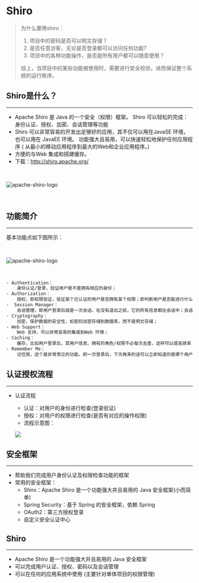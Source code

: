 # **Shiro**

> 为什么要⽤shiro：
> 1. 项⽬中的密码是否可以明⽂存储？
> 2. 是否任意访客，⽆论是否登录都可以访问任何功能?
> 3. 项⽬中的各种功能操作，是否是所有⽤户都可以随意使⽤？
> 
> 综上，当项⽬中的某些功能被使⽤时，需要进⾏安全校验，进⽽保证整个系统的运⾏秩序。

## **Shiro是什么？**
---

- Apache Shiro 是 Java 的⼀个安全（权限）框架。
  Shiro 可以轻松的完成：身份认证、授权、加密、会话管理等功能
- Shiro 可以⾮常容易的开发出⾜够好的应⽤，其不仅可以⽤在JavaSE 环境，也可以⽤在 JavaEE 环境。
  功能强⼤且易⽤，可以快速轻松地保护任何应⽤程序 ( 从最⼩的移动应⽤程序到最⼤的Web和企业应⽤程序。)
- ⽅便的与Web 集成和搭建缓存。
- 下载：http://shiro.apache.org/
<br />

![apache-shiro-logo](/docs/assets/apache-shiro/apache-shiro-logo.png)

<br />

## **功能简介**
---

基本功能点如下图所示：

<br />

![apache-shiro-logo](/docs/assets/apache-shiro/yky_20200522092437.jpeg)

<br />

``` bat
- Authentication：
    身份认证/登录，验证⽤户是不是拥有相应的身份；
- Authorization：
    授权，即权限验证，验证某个已认证的⽤户是否拥有某个权限；即判断⽤户是否能进⾏什么操作。如：验证某个⽤户是否拥有某个⻆⾊。或者细粒度的验证某个⽤户对某个资源是否具有某个权限；
-  Session Manager：
    会话管理，即⽤户登录后就是⼀次会话，在没有退出之前，它的所有信息都在会话中；会话可以是普通 JavaSE 环境，也可以是 Web 环境的；
- Cryptography：
    加密，保护数据的安全性，如密码加密存储到数据库，⽽不是明⽂存储；
- Web Support：
    Web ⽀持，可以⾮常容易的集成到Web 环境；
- Caching：
    缓存，⽐如⽤户登录后，其⽤户信息、拥有的⻆⾊/权限不必每次去查，这样可以提⾼效率；
- Remember Me：
    记住我，这个是⾮常常⻅的功能，即⼀次登录后，下次再来的话可以⽴即知道你是哪个⽤户
```

## **认证授权流程**
---

- 认证流程
    - 认证：对用户的身份进行检查(登录验证)
    - 授权：对用户的权限进行检查(是否有对应的操作权限)
    - 流程示意图：

    ![](/docs/assets/apache-shiro/yky_20200522163822.png)

## **安全框架**
---

- 帮助我们完成用户身份认证及权限检查功能的框架
- 常用的安全框架：
    - Shiro：Apache Shiro 是一个功能强大并且易用的 Java 安全框架(小而简单)
    - Spring Security：基于 Spring 的安全框架，依赖 Spring
    - OAuth2：第三方授权登录
    - 自定义安全认证中心

## **Shiro**
---

- Apache Shiro 是一个功能强大并且易用的 Java 安全框架
- 可以完成用户认证、授权、密码以及会话管理
- 可以在任何的应用系统中使用 (主要针对单体项目的权限管理)